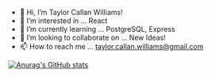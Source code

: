 

- 👋 Hi, I’m Taylor Callan Williams! 
- 👀 I’m interested in ... React
- 🌱 I’m currently learning ... PostgreSQL, Express
- 💞️ I’m looking to collaborate on ... New Ideas! 
- 📫 How to reach me ... taylor.callan.williams@gmail.com


[![Anurag's GitHub stats](https://github-readme-stats.vercel.app/api?username=taylor-c-williams&hide=stars&show_icons=true&theme=radical)](https://github.com/taylor-c-williams)
